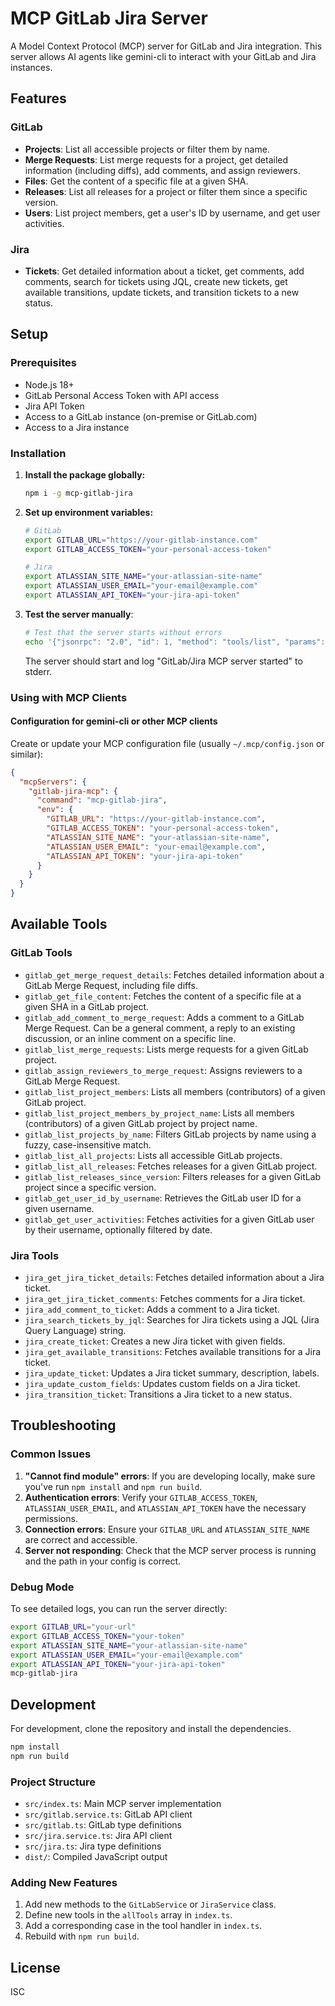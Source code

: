 # MCP GitLab Jira Server

A Model Context Protocol (MCP) server for GitLab and Jira integration. This server allows AI agents like gemini-cli to interact with your GitLab and Jira instances.

## Features

### GitLab
- **Projects**: List all accessible projects or filter them by name.
- **Merge Requests**: List merge requests for a project, get detailed information (including diffs), add comments, and assign reviewers.
- **Files**: Get the content of a specific file at a given SHA.
- **Releases**: List all releases for a project or filter them since a specific version.
- **Users**: List project members, get a user's ID by username, and get user activities.

### Jira
- **Tickets**: Get detailed information about a ticket, get comments, add comments, search for tickets using JQL, create new tickets, get available transitions, update tickets, and transition tickets to a new status.

## Setup

### Prerequisites

- Node.js 18+
- GitLab Personal Access Token with API access
- Jira API Token
- Access to a GitLab instance (on-premise or GitLab.com)
- Access to a Jira instance

### Installation

1. **Install the package globally:**
   ```bash
   npm i -g mcp-gitlab-jira
   ```

2. **Set up environment variables:**
   ```bash
   # GitLab
   export GITLAB_URL="https://your-gitlab-instance.com"
   export GITLAB_ACCESS_TOKEN="your-personal-access-token"

   # Jira
   export ATLASSIAN_SITE_NAME="your-atlassian-site-name"
   export ATLASSIAN_USER_EMAIL="your-email@example.com"
   export ATLASSIAN_API_TOKEN="your-jira-api-token"
   ```

3. **Test the server manually**:
   ```bash
   # Test that the server starts without errors
   echo '{"jsonrpc": "2.0", "id": 1, "method": "tools/list", "params": {}}' | mcp-gitlab-jira
   ```
   The server should start and log "GitLab/Jira MCP server started" to stderr.

### Using with MCP Clients

#### Configuration for gemini-cli or other MCP clients

Create or update your MCP configuration file (usually `~/.mcp/config.json` or similar):

```json
{
  "mcpServers": {
    "gitlab-jira-mcp": {
      "command": "mcp-gitlab-jira",
      "env": {
        "GITLAB_URL": "https://your-gitlab-instance.com",
        "GITLAB_ACCESS_TOKEN": "your-personal-access-token",
        "ATLASSIAN_SITE_NAME": "your-atlassian-site-name",
        "ATLASSIAN_USER_EMAIL": "your-email@example.com",
        "ATLASSIAN_API_TOKEN": "your-jira-api-token"
      }
    }
  }
}
```

## Available Tools

### GitLab Tools

- `gitlab_get_merge_request_details`: Fetches detailed information about a GitLab Merge Request, including file diffs.
- `gitlab_get_file_content`: Fetches the content of a specific file at a given SHA in a GitLab project.
- `gitlab_add_comment_to_merge_request`: Adds a comment to a GitLab Merge Request. Can be a general comment, a reply to an existing discussion, or an inline comment on a specific line.
- `gitlab_list_merge_requests`: Lists merge requests for a given GitLab project.
- `gitlab_assign_reviewers_to_merge_request`: Assigns reviewers to a GitLab Merge Request.
- `gitlab_list_project_members`: Lists all members (contributors) of a given GitLab project.
- `gitlab_list_project_members_by_project_name`: Lists all members (contributors) of a given GitLab project by project name.
- `gitlab_list_projects_by_name`: Filters GitLab projects by name using a fuzzy, case-insensitive match.
- `gitlab_list_all_projects`: Lists all accessible GitLab projects.
- `gitlab_list_all_releases`: Fetches releases for a given GitLab project.
- `gitlab_list_releases_since_version`: Filters releases for a given GitLab project since a specific version.
- `gitlab_get_user_id_by_username`: Retrieves the GitLab user ID for a given username.
- `gitlab_get_user_activities`: Fetches activities for a given GitLab user by their username, optionally filtered by date.

### Jira Tools

- `jira_get_jira_ticket_details`: Fetches detailed information about a Jira ticket.
- `jira_get_jira_ticket_comments`: Fetches comments for a Jira ticket.
- `jira_add_comment_to_ticket`: Adds a comment to a Jira ticket.
- `jira_search_tickets_by_jql`: Searches for Jira tickets using a JQL (Jira Query Language) string.
- `jira_create_ticket`: Creates a new Jira ticket with given fields.
- `jira_get_available_transitions`: Fetches available transitions for a Jira ticket.
- `jira_update_ticket`: Updates a Jira ticket summary, description, labels.
- `jira_update_custom_fields`: Updates custom fields on a Jira ticket.
- `jira_transition_ticket`: Transitions a Jira ticket to a new status.

## Troubleshooting

### Common Issues

1. **"Cannot find module" errors**: If you are developing locally, make sure you've run `npm install` and `npm run build`.
2. **Authentication errors**: Verify your `GITLAB_ACCESS_TOKEN`, `ATLASSIAN_USER_EMAIL`, and `ATLASSIAN_API_TOKEN` have the necessary permissions.
3. **Connection errors**: Ensure your `GITLAB_URL` and `ATLASSIAN_SITE_NAME` are correct and accessible.
4. **Server not responding**: Check that the MCP server process is running and the path in your config is correct.

### Debug Mode

To see detailed logs, you can run the server directly:

```bash
export GITLAB_URL="your-url"
export GITLAB_ACCESS_TOKEN="your-token"
export ATLASSIAN_SITE_NAME="your-atlassian-site-name"
export ATLASSIAN_USER_EMAIL="your-email@example.com"
export ATLASSIAN_API_TOKEN="your-jira-api-token"
mcp-gitlab-jira
```

## Development

For development, clone the repository and install the dependencies.

```bash
npm install
npm run build
```

### Project Structure

- `src/index.ts`: Main MCP server implementation
- `src/gitlab.service.ts`: GitLab API client
- `src/gitlab.ts`: GitLab type definitions
- `src/jira.service.ts`: Jira API client
- `src/jira.ts`: Jira type definitions
- `dist/`: Compiled JavaScript output

### Adding New Features

1. Add new methods to the `GitLabService` or `JiraService` class.
2. Define new tools in the `allTools` array in `index.ts`.
3. Add a corresponding case in the tool handler in `index.ts`.
4. Rebuild with `npm run build`.

## License

ISC
